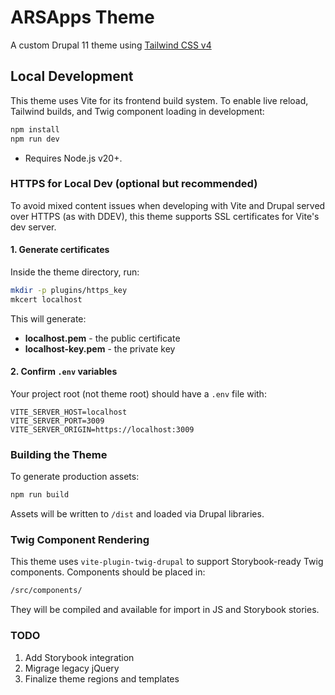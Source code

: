 # ARSApps Theme

A custom Drupal 11 theme using [Tailwind CSS v4](https://tailwindcss.com/)

## Local Development

This theme uses Vite for its frontend build system. To enable live reload, Tailwind builds, and Twig component loading in development:

```bash
npm install
npm run dev
```

* Requires Node.js v20+.

### HTTPS for Local Dev (optional but recommended)

To avoid mixed content issues when developing with Vite and Drupal served over HTTPS (as with DDEV), this theme supports SSL certificates for Vite's dev server.

#### 1. Generate certificates

Inside the theme directory, run:

```bash
mkdir -p plugins/https_key
mkcert localhost
```

This will generate:

* **localhost.pem** - the public certificate
* **localhost-key.pem** - the private key

#### 2. Confirm `.env` variables

Your project root (not theme root) should have a `.env` file with:

```env
VITE_SERVER_HOST=localhost
VITE_SERVER_PORT=3009
VITE_SERVER_ORIGIN=https://localhost:3009
```

### Building the Theme

To generate production assets:

```bash
npm run build
```

Assets will be written to `/dist` and loaded via Drupal libraries.

### Twig Component Rendering

This theme uses `vite-plugin-twig-drupal` to support Storybook-ready Twig components. Components should be placed in:

```bash
/src/components/
```

They will be compiled and available for import in JS and Storybook stories.

### TODO

1. Add Storybook integration
2. Migrage legacy jQuery
3. Finalize theme regions and templates
